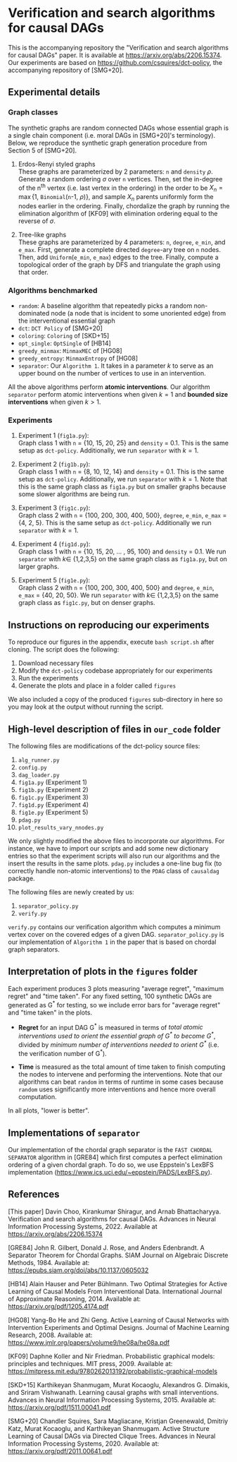 # Verification and search algorithms for causal DAGs

This is the accompanying repository the "Verification and search algorithms for causal DAGs" paper. It is available at https://arxiv.org/abs/2206.15374. Our experiments are based on https://github.com/csquires/dct-policy, the accompanying repository of [SMG+20].

## Experimental details

### Graph classes

The synthetic graphs are random connected DAGs whose essential graph is a single chain component (i.e. moral DAGs in [SMG+20]'s terminology). Below, we reproduce the synthetic graph generation procedure from Section 5 of [SMG+20].

1. Erdos-Renyi styled graphs  
These graphs are parameterized by 2 parameters: `n` and `density` $\rho$. Generate a random ordering $\sigma$ over `n` vertices. Then, set the in-degree of the n<sup>th</sup> vertex (i.e. last vertex in the ordering) in the order to be $X_n = \max${1, $\texttt{Binomial}$(`n`-1, $\rho$)}, and sample $X_n$ parents uniformly form the nodes earlier in the ordering. Finally, chordalize the graph by running the elimination algorithm of [KF09] with elimination ordering equal to the reverse of $\sigma$.

2. Tree-like graphs  
These graphs are parameterized by 4 parameters: `n`, `degree`, `e_min`, and `e_max`. First, generate a complete directed `degree`-ary tree on `n` nodes. Then, add $\texttt{Uniform}$(`e_min`, `e_max`) edges to the tree. Finally, compute a topological order of the graph by DFS and triangulate the graph using that order.

### Algorithms benchmarked

- `random`: A baseline algorithm that repeatedly picks a random non-dominated node (a node that is incident to some unoriented edge) from the interventional essential graph
- `dct`: `DCT Policy` of [SMG+20]
- `coloring`: `Coloring` of [SKD+15]
- `opt_single`: `OptSingle` of [HB14]
- `greedy_minmax`: `MinmaxMEC` of [HG08]
- `greedy_entropy`: `MinmaxEntropy` of [HG08]
- `separator`: Our `Algorithm 1`. It takes in a parameter $k$ to serve as an upper bound on the number of vertices to use in an intervention.

All the above algorithms perform **atomic interventions**. Our algorithm `separator` perform atomic interventions when given $k=1$ and **bounded size interventions** when given $k > 1$.

### Experiments

1. Experiment 1 (`fig1a.py`):  
Graph class 1 with `n` = {10, 15, 20, 25} and `density` = 0.1. This is the same setup as `dct-policy`. Additionally, we run `separator` with $k = 1$. 

2. Experiment 2 (`fig1b.py`):  
Graph class 1 with `n` = {8, 10, 12, 14} and `density` = 0.1. This is the same setup as `dct-policy`. Additionally, we run `separator` with $k = 1$. Note that this is the same graph class as `fig1a.py` but on smaller graphs because some slower algorithms are being run. 

3. Experiment 3 (`fig1c.py`):  
Graph class 2 with `n` = {100, 200, 300, 400, 500}, `degree`, `e_min`, `e_max` = {4, 2, 5}. This is the same setup as `dct-policy`. Additionally we run `separator` with $k = 1$.

4. Experiment 4 (`fig1d.py`):  
Graph class 1 with `n` = {10, 15, 20, ... , 95, 100} and `density` = 0.1. We run `separator` with $k \in$ {1,2,3,5} on the same graph class as `fig1a.py`, but on larger graphs. 

5. Experiment 5 (`fig1e.py`):  
Graph class 2 with `n` = {100, 200, 300, 400, 500} and `degree`, `e_min`, `e_max` = {40, 20, 50}. We run `separator` with $k \in$ {1,2,3,5} on the same graph class as `fig1c.py`, but on denser graphs. 

## Instructions on reproducing our experiments

To reproduce our figures in the appendix, execute `bash script.sh` after cloning. The script does the following:
1) Download necessary files
2) Modify the `dct-policy` codebase appropriately for our experiments
3) Run the experiments
4) Generate the plots and place in a folder called `figures`

We also included a copy of the produced `figures` sub-directory in here so you may look at the output without running the script.

## High-level description of files in `our_code` folder

The following files are modifications of the dct-policy source files:
1) `alg_runner.py`
2) `config.py`
3) `dag_loader.py`
4) `fig1a.py` (Experiment 1)
5) `fig1b.py` (Experiment 2)
6) `fig1c.py` (Experiment 3)
7) `fig1d.py` (Experiment 4)
8) `fig1e.py` (Experiment 5)
8) `pdag.py`
9) `plot_results_vary_nnodes.py`

We only slightly modified the above files to incorporate our algorithms. For instance, we have to import our scripts and add some new dictionary entries so that the experiment scripts will also run our algorithms and the insert the results in the same plots. `pdag.py` includes a one-line bug fix (to correctly handle non-atomic interventions) to the `PDAG` class of `causaldag` package.

The following files are newly created by us:
1) `separator_policy.py`
2) `verify.py`

`verify.py` contains our verification algorithm which computes a minimum vertex cover on the covered edges of a given DAG. `separator_policy.py` is our implementation of `Algorithm 1` in the paper that is based on chordal graph separators.

## Interpretation of plots in the `figures` folder

Each experiment produces 3 plots measuring "average regret", "maximum regret" and "time taken". For any fixed setting, 100 synthetic DAGs are generated as G<sup>\*</sup> for testing, so we include error bars for "average regret" and "time taken" in the plots.

- **Regret** for an input DAG G<sup>\*</sup> is measured in terms of *total atomic interventions used to orient the essential graph of G<sup>\*</sup> to become G<sup>\*</sup>*, divided by *minimum number of interventions needed to orient G<sup>\*</sup>* (i.e. the verification number of G<sup>\*</sup>).

- **Time** is measured as the total amount of time taken to finish computing the nodes to intervene and performing the interventions. Note that our algorithms can beat `random` in terms of runtime in some cases because `random` uses significantly more interventions and hence more overall computation.

In all plots, "lower is better".

## Implementations of `separator`

Our implementation of the chordal graph separator is the `FAST CHORDAL SEPARATOR` algorithm in [GRE84] which first computes a perfect elimination ordering of a given chordal graph. To do so, we use Eppstein's LexBFS implementation (https://www.ics.uci.edu/~eppstein/PADS/LexBFS.py).

## References

[This paper] Davin Choo, Kirankumar Shiragur, and Arnab Bhattacharyya. Verification and search algorithms for causal DAGs. Advances in Neural Information Processing Systems, 2022. Available at https://arxiv.org/abs/2206.15374

[GRE84] John R. Gilbert, Donald J. Rose, and Anders Edenbrandt. A Separator Theorem for Chordal Graphs. SIAM Journal on Algebraic Discrete Methods, 1984. Available at: https://epubs.siam.org/doi/abs/10.1137/0605032

[HB14] Alain Hauser and Peter Bühlmann. Two Optimal Strategies for Active Learning of Causal Models From Interventional Data. International Journal of Approximate Reasoning, 2014. Available at: https://arxiv.org/pdf/1205.4174.pdf

[HG08] Yang-Bo He and Zhi Geng. Active Learning of Causal Networks with Intervention Experiments and Optimal Designs. Journal of Machine Learning Research, 2008. Available at: https://www.jmlr.org/papers/volume9/he08a/he08a.pdf

[KF09] Daphne Koller and Nir Friedman. Probabilistic graphical models: principles and techniques. MIT press, 2009. Available at: https://mitpress.mit.edu/9780262013192/probabilistic-graphical-models

[SKD+15] Karthikeyan Shanmugam, Murat Kocaoglu, Alexandros G. Dimakis, and Sriram Vishwanath. Learning causal graphs with small interventions. Advances in Neural Information Processing Systems, 2015. Available at: https://arxiv.org/pdf/1511.00041.pdf

[SMG+20] Chandler Squires, Sara Magliacane, Kristjan Greenewald, Dmitriy Katz, Murat Kocaoglu, and Karthikeyan Shanmugam. Active Structure Learning of Causal DAGs via Directed Clique Trees. Advances in Neural Information Processing Systems, 2020. Available at: https://arxiv.org/pdf/2011.00641.pdf